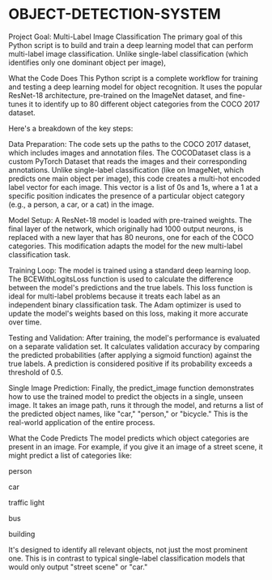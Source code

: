 # OBJECT-DETECTION-SYSTEM
Project Goal: Multi-Label Image Classification The primary goal of this Python script is to build and train a deep learning model that can perform multi-label image classification. Unlike single-label classification (which identifies only one dominant object per image),




What the Code Does
This Python script is a complete workflow for training and testing a deep learning model for object recognition. It uses the popular ResNet-18 architecture, pre-trained on the ImageNet dataset, and fine-tunes it to identify up to 80 different object categories from the COCO 2017 dataset.

Here's a breakdown of the key steps:

Data Preparation: The code sets up the paths to the COCO 2017 dataset, which includes images and annotation files. The COCODataset class is a custom PyTorch Dataset that reads the images and their corresponding annotations. Unlike single-label classification (like on ImageNet, which predicts one main object per image), this code creates a multi-hot encoded label vector for each image. This vector is a list of 0s and 1s, where a 1 at a specific position indicates the presence of a particular object category (e.g., a person, a car, or a cat) in the image.

Model Setup: A ResNet-18 model is loaded with pre-trained weights. The final layer of the network, which originally had 1000 output neurons, is replaced with a new layer that has 80 neurons, one for each of the COCO categories. This modification adapts the model for the new multi-label classification task.

Training Loop: The model is trained using a standard deep learning loop. The BCEWithLogitsLoss function is used to calculate the difference between the model's predictions and the true labels. This loss function is ideal for multi-label problems because it treats each label as an independent binary classification task. The Adam optimizer is used to update the model's weights based on this loss, making it more accurate over time.

Testing and Validation: After training, the model's performance is evaluated on a separate validation set. It calculates validation accuracy by comparing the predicted probabilities (after applying a sigmoid function) against the true labels. A prediction is considered positive if its probability exceeds a threshold of 0.5.

Single Image Prediction: Finally, the predict_image function demonstrates how to use the trained model to predict the objects in a single, unseen image. It takes an image path, runs it through the model, and returns a list of the predicted object names, like "car," "person," or "bicycle." This is the real-world application of the entire process.

What the Code Predicts
The model predicts which object categories are present in an image. For example, if you give it an image of a street scene, it might predict a list of categories like:

person

car

traffic light

bus

building

It's designed to identify all relevant objects, not just the most prominent one. This is in contrast to typical single-label classification models that would only output "street scene" or "car."
